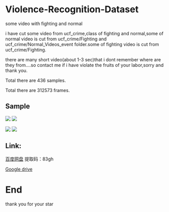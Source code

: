 # Violence-Recognition-Dataset
some video with fighting and normal

i have cut some video from ucf_crime,class of fighting and normal,some of normal video is cut from ucf_crime/Fighting and ucf_crime/Normal_Videos_event folder.some of fighting video is cut from ucf_crime/Fighting.

there are many short video(about 1-3 sec)that i dont remember where are they from....so contact me if i have violate the fruits of your labor,sorry and thank you.

Total there are 436 samples.

Total there are 312573 frames.

## Sample
![](https://github.com/ZHEQIUSHUI/Violence-Recognition-Dataset/blob/master/Fighting006_x264%2000_00_09.40-00_00_24.90.gif)
![](https://github.com/ZHEQIUSHUI/Violence-Recognition-Dataset/blob/master/Fighting036_x264%2000_00_00-00_00_30.20.gif)

![](https://github.com/ZHEQIUSHUI/Violence-Recognition-Dataset/blob/master/Fighting047_x264%2000_00_27.20-00_00_57.70.gif)
![](https://github.com/ZHEQIUSHUI/Violence-Recognition-Dataset/blob/master/Fighting051_x264%2000_00_42.10-00_00_56.10~1.gif)


## Link:

[百度网盘](https://pan.baidu.com/s/1fGJTRSAJ9coab-If3W0aPQ) 提取码：83gh

[Google drive](https://drive.google.com/file/d/1uGIrcV-4ArHXd8kXkh8Sk0kKc6uhcNYN/view?usp=sharing)


# End
thank you for your star
